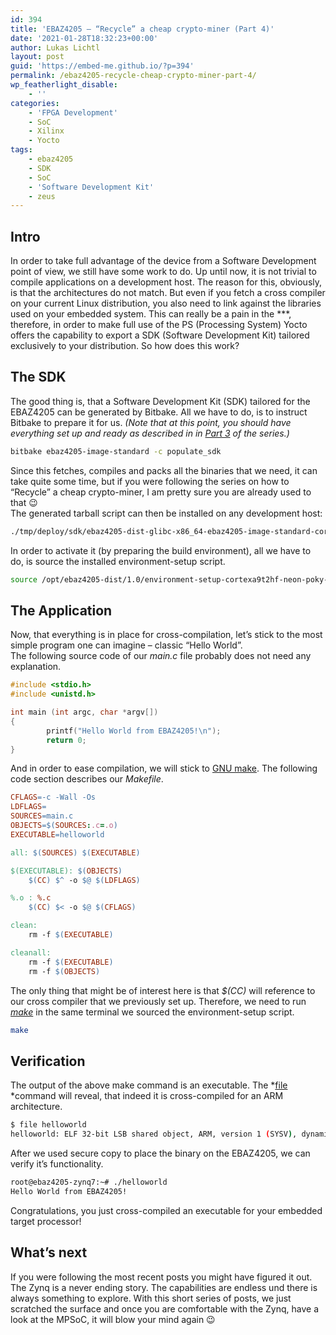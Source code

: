 ```yaml
---
id: 394
title: 'EBAZ4205 – “Recycle” a cheap crypto-miner (Part 4)'
date: '2021-01-28T18:32:23+00:00'
author: Lukas Lichtl
layout: post
guid: 'https://embed-me.github.io/?p=394'
permalink: /ebaz4205-recycle-cheap-crypto-miner-part-4/
wp_featherlight_disable:
    - ''
categories:
    - 'FPGA Development'
    - SoC
    - Xilinx
    - Yocto
tags:
    - ebaz4205
    - SDK
    - SoC
    - 'Software Development Kit'
    - zeus
---
```


## Intro

In order to take full advantage of the device from a Software Development point of view, we still have some work to do. Up until now, it is not trivial to compile applications on a development host. The reason for this, obviously, is that the architectures do not match. But even if you fetch a cross compiler on your current Linux distribution, you also need to link against the libraries used on your embedded system. This can really be a pain in the \*\*\*, therefore, in order to make full use of the PS (Processing System) Yocto offers the capability to export a SDK (Software Development Kit) tailored exclusively to your distribution. So how does this work?

## The SDK

The good thing is, that a Software Development Kit (SDK) tailored for the EBAZ4205 can be generated by Bitbake. All we have to do, is to instruct Bitbake to prepare it for us. *(Note that at this point, you should have everything set up and ready as described in in [Part 3](https://embed-me.github.io/ebaz4205-recycle-cheap-crypto-miner-part-3/) of the series.)*

``` bash
bitbake ebaz4205-image-standard -c populate_sdk
```

Since this fetches, compiles and packs all the binaries that we need, it can take quite some time, but if you were following the series on how to “Recycle” a cheap crypto-miner, I am pretty sure you are already used to that 😉  
The generated tarball script can then be installed on any development host:

``` bash
./tmp/deploy/sdk/ebaz4205-dist-glibc-x86_64-ebaz4205-image-standard-cortexa9t2hf-neon-ebaz4205-zynq7-toolchain-1.0.sh
```

In order to activate it (by preparing the build environment), all we have to do, is source the installed environment-setup script.

``` bash
source /opt/ebaz4205-dist/1.0/environment-setup-cortexa9t2hf-neon-poky-linux-gnueabi
```

## The Application

Now, that everything is in place for cross-compilation, let’s stick to the most simple program one can imagine – classic “Hello World”.  
The following source code of our *main.c* file probably does not need any explanation.

``` c
#include <stdio.h>
#include <unistd.h>

int main (int argc, char *argv[])
{
        printf("Hello World from EBAZ4205!\n");
        return 0;
}
```

And in order to ease compilation, we will stick to [GNU make](https://www.gnu.org/software/make/manual/make.pdf). The following code section describes our *Makefile*.

``` makefile
CFLAGS=-c -Wall -Os
LDFLAGS=
SOURCES=main.c
OBJECTS=$(SOURCES:.c=.o)
EXECUTABLE=helloworld

all: $(SOURCES) $(EXECUTABLE)

$(EXECUTABLE): $(OBJECTS)
	$(CC) $^ -o $@ $(LDFLAGS)

%.o : %.c
	$(CC) $< -o $@ $(CFLAGS)

clean:
	rm -f $(EXECUTABLE)

cleanall:
	rm -f $(EXECUTABLE)
	rm -f $(OBJECTS)
```

The only thing that might be of interest here is that *$(CC)* will reference to our cross compiler that we previously set up. Therefore, we need to run *[make](https://linux.die.net/man/1/make)* in the same terminal we sourced the environment-setup script.

``` bash
make
```

## Verification

The output of the above make command is an executable. The *[file ](https://linux.die.net/man/1/file)*command will reveal, that indeed it is cross-compiled for an ARM architecture.

``` bash
$ file helloworld
helloworld: ELF 32-bit LSB shared object, ARM, version 1 (SYSV), dynamically linked (uses shared libs), BuildID[sha1]=63f4157307194669e84ad6b248374e1b1ea9c47c, for GNU/Linux 3.2.0, not stripped
```

After we used secure copy to place the binary on the EBAZ4205, we can verify it’s functionality.

``` bash
root@ebaz4205-zynq7:~# ./helloworld
Hello World from EBAZ4205!
```

Congratulations, you just cross-compiled an executable for your embedded target processor!

## What’s next

If you were following the most recent posts you might have figured it out. The Zynq is a never ending story. The capabilities are endless und there is always something to explore. With this short series of posts, we just scratched the surface and once you are comfortable with the Zynq, have a look at the MPSoC, it will blow your mind again 😉
